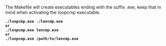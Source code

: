 The Makefile will create executables ending with the suffix .exe, keep that in mind when activating the loopcmp executable. <b/>

```
./loopcmp.exe ./lencmp.exe
or
./loopcmp.exe lencmp.exe
or
./loopcmp.exe /path/to/lencmp.exe

```
